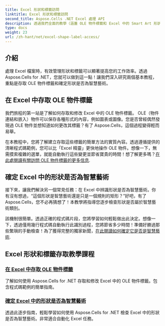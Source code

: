 ```yaml
---
title: Excel 形狀和標籤訪問
linktitle: Excel 形狀和標籤訪問
second_title: Aspose.Cells .NET Excel 處理 API
description: 透過我們全面的教學（涵蓋 OLE 物件標籤和 Excel 中的 Smart Art 形狀識別）解鎖 Aspose.Cells for .NET 的強大功能。
type: docs
weight: 23
url: /zh-hant/net/excel-shape-label-access/
---
```

## 介紹

處理 Excel 檔案時，有效管理形狀和標籤可以顯著提高您的工作效率。透過 Aspose.Cells for .NET，您就可以做到這一點！讓我們深入研究兩個基本教程，重點是存取 OLE 物件標籤和確定形狀是否為智慧藝術。

## 在 Excel 中存取 OLE 物件標籤

我們旅程的第一站是了解如何存取和修改 Excel 中的 OLE 物件標籤。 OLE（物件連結和嵌入）物件可以保存各種形式的內容，例如圖表或圖像。您是否曾經偶然發現過 OLE 物件並想知道如何更改其標籤？有了 Aspose.Cells，這個過程變得輕而易舉。 

在本教程中，您將了解建立存取這些標籤的簡單方法的實質內容。透過遵循提供的清晰程式碼範例，您可以比「Excel 精靈」更快地操作 OLE 物件。想像一下，無需摸索複雜的選單，就能自動執行這些變更並節省寶貴的時間！想了解更多嗎？[在此處閱讀有關訪問 OLE 物件標籤的更多信息](./access-ole-object-label-excel/).

## 確定 Excel 中的形狀是否為智慧藝術

接下來，讓我們解決另一個常見任務：在 Excel 中辨識形狀是否為智慧藝術。你有沒有想過，“這個形狀是智慧藝術還是只是一個規則的矩形？”好吧，有了 Aspose.Cells，您不必再猜想了！本教學將指導您逐步檢查形狀是否屬於智慧藝術類別。

該機制很簡單。透過正確的程式碼片段，您將學習如何輕鬆做出此決定。想像一下，透過僅用幾行程式碼自動執行此識別過程，您將節省多少時間！準備好勝過那些繁瑣的手動檢查！為了獲得完整的獨家新聞，[在此閱讀如何確定它是否是智慧藝術](./determine-smart-art-shape-excel/).

## Excel 形狀和標籤存取教學課程
### [在 Excel 中存取 OLE 物件標籤](./access-ole-object-label-excel/)
了解如何使用 Aspose.Cells for .NET 存取和修改 Excel 中的 OLE 物件標籤。包含程式碼範例的簡單指南。
### [確定 Excel 中的形狀是否為智慧藝術](./determine-smart-art-shape-excel/)
透過此逐步指南，輕鬆學習如何使用 Aspose.Cells for .NET 檢查 Excel 中的形狀是否為智慧藝術。非常適合自動化 Excel 任務。